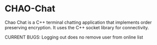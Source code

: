 # CHAO-Chat

Chao Chat is a C++ terminal chatting application that implements order preserving encryption. It uses the C++ socket library for connectivity.

CURRENT BUGS:
Logging out does no remove user from online list
